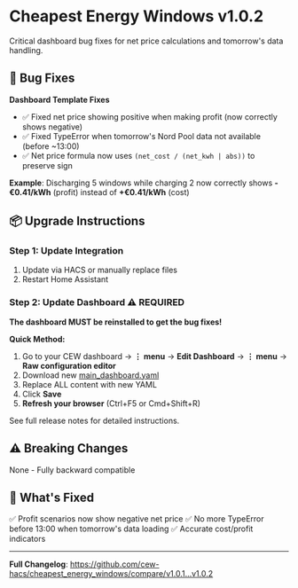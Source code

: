 # Cheapest Energy Windows v1.0.2

Critical dashboard bug fixes for net price calculations and tomorrow's data handling.

## 🐛 Bug Fixes

**Dashboard Template Fixes**
- ✅ Fixed net price showing positive when making profit (now correctly shows negative)
- ✅ Fixed TypeError when tomorrow's Nord Pool data not available (before ~13:00)
- ✅ Net price formula now uses `(net_cost / (net_kwh | abs))` to preserve sign

**Example**: Discharging 5 windows while charging 2 now correctly shows **-€0.41/kWh** (profit) instead of **+€0.41/kWh** (cost)

## 📦 Upgrade Instructions

### Step 1: Update Integration
1. Update via HACS or manually replace files
2. Restart Home Assistant

### Step 2: Update Dashboard ⚠️ **REQUIRED**

**The dashboard MUST be reinstalled to get the bug fixes!**

**Quick Method:**
1. Go to your CEW dashboard → **⋮ menu** → **Edit Dashboard** → **⋮ menu** → **Raw configuration editor**
2. Download new [main_dashboard.yaml](https://github.com/cew-hacs/cheapest_energy_windows/blob/main/custom_components/cheapest_energy_windows/main_dashboard.yaml)
3. Replace ALL content with new YAML
4. Click **Save**
5. **Refresh your browser** (Ctrl+F5 or Cmd+Shift+R)

See full release notes for detailed instructions.

## ⚠️ Breaking Changes

None - Fully backward compatible

## 🎯 What's Fixed

✅ Profit scenarios now show negative net price
✅ No more TypeError before 13:00 when tomorrow's data loading
✅ Accurate cost/profit indicators

---

**Full Changelog**: https://github.com/cew-hacs/cheapest_energy_windows/compare/v1.0.1...v1.0.2
